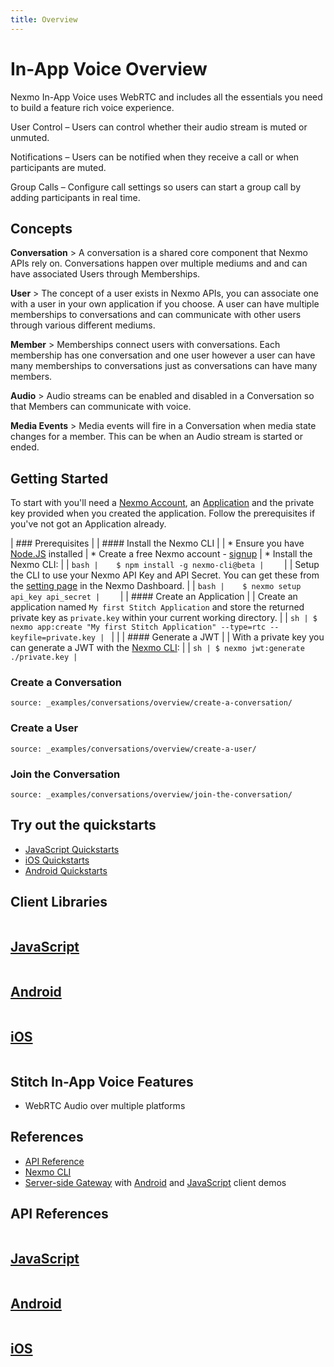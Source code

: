 ```yaml
---
title: Overview
---
```


# In-App Voice Overview

Nexmo In-App Voice uses WebRTC and includes all the essentials you need to build a feature rich voice experience.

User Control – Users can control whether their audio stream is muted or unmuted. 

Notifications  – Users can be notified when they receive a call or when participants are muted. 

Group Calls – Configure call settings so users can start a group call by adding participants in real time.

## Concepts

**Conversation**
    > A conversation is a shared core component that Nexmo APIs rely on. Conversations happen over multiple mediums and and can have associated Users through Memberships.

**User**
    > The concept of a user exists in Nexmo APIs, you can associate one with a user in your own application if you choose. A user can have multiple memberships to conversations and can communicate with other users through various different mediums.

**Member**
    > Memberships connect users with conversations. Each membership has one conversation and one user however a user can have many memberships to conversations just as conversations can have many members.

**Audio**
    > Audio streams can be enabled and disabled in a Conversation so that Members can communicate with voice.

**Media Events**
    > Media events will fire in a Conversation when media state changes for a member. This can be when an Audio stream is started or ended.

## Getting Started

To start with you'll need a [Nexmo Account](/account/guides/management#create-and-configure-a-nexmo-account), an [Application](/concepts/guides/applications) and the  private key provided when you created the application. Follow the prerequisites if you've not got an Application already.

| ### Prerequisites
|
| #### Install the Nexmo CLI
|
| * Ensure you have [Node.JS](https://nodejs.org/) installed
| * Create a free Nexmo account - [signup](https://dashboard.nexmo.com)
| * Install the Nexmo CLI:
|
|    ```bash
|    $ npm install -g nexmo-cli@beta
|    ```
|
|    Setup the CLI to use your Nexmo API Key and API Secret. You can get these from the [setting page](https://dashboard.nexmo.com/settings) in the Nexmo Dashboard.
|
|    ```bash
|    $ nexmo setup api_key api_secret
|    ```
|
| #### Create an Application
|
| Create an application named `My first Stitch Application` and store the returned private key as `private.key` within your current working directory.
|
| ```sh
| $ nexmo app:create "My first Stitch Application" --type=rtc --keyfile=private.key
| ```
|
|
| #### Generate a JWT
|
| With a private key you can generate a JWT with the [Nexmo CLI](/tools):
|
| ```sh
| $ nexmo jwt:generate ./private.key
| ```

### Create a Conversation

```tabbed_examples
source: _examples/conversations/overview/create-a-conversation/
```

### Create a User

```tabbed_examples
source: _examples/conversations/overview/create-a-user/
```

### Join the Conversation

```tabbed_examples
source: _examples/conversations/overview/join-the-conversation/
```

## Try out the quickstarts

* [JavaScript Quickstarts](/stitch/in-app-voice/guides/1-enable-audio?platform=javascript)
* [iOS Quickstarts](/stitch/in-app-voice/guides/1-enable-audio?platform=ios)
* [Android Quickstarts](/stitch/in-app-voice/guides/1-enable-audio?platform=android)

## Client Libraries

<div class="row">
  <div class="columns small-12 medium-4">
    <a href="/stitch/client-sdks/javascript" class="card spacious card--image card--javascript">
      <h2>JavaScript</h2>
    </a>
  </div>
  <div class="columns small-12 medium-4">
    <a href="/stitch/client-sdks/android" class="card spacious card--image card--android">
      <h2>Android</h2>
    </a>
  </div>
  <div class="columns small-12 medium-4">
    <a href="/stitch/client-sdks/ios" class="card spacious card--image card--ios">
      <h2>iOS</h2>
    </a>
  </div>
</div>

## Stitch In-App Voice Features

* WebRTC Audio over multiple platforms

## References

* [API Reference](/api/stitch)
* [Nexmo CLI](https://github.com/nexmo/nexmo-cli/tree/beta)
* [Server-side Gateway](https://github.com/Nexmo/messaging-gateway) with [Android](https://github.com/Nexmo/messaging-demo-android) and [JavaScript](https://github.com/Nexmo/messaging-demo-js) client demos

## API References

<div class="row">
  <div class="columns small-12 medium-4">
    <a href="/sdk/stitch/javascript/" class="card spacious card--image card--javascript-outline">
      <h2>JavaScript</h2>
    </a>
  </div>
  <div class="columns small-12 medium-4">
    <a href="/sdk/stitch/android/" class="card spacious card--image card--android-outline">
      <h2>Android</h2>
    </a>
  </div>
  <div class="columns small-12 medium-4">
    <a href="/sdk/stitch/ios/" class="card spacious card--image card--ios-outline">
      <h2>iOS</h2>
    </a>
  </div>
</div>
